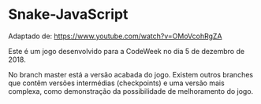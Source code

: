 # Snake-JavaScript

Adaptado de: https://www.youtube.com/watch?v=OMoVcohRgZA

Este é um jogo desenvolvido para a CodeWeek no dia 5 de dezembro de 2018.


No branch master está a versão acabada do jogo. Existem outros branches que contêm versões intermédias (checkpoints) e uma versão mais complexa, como demonstração da possibilidade de melhoramento do jogo.
